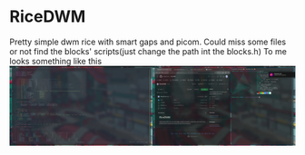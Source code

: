 # RiceDWM
Pretty simple dwm rice with smart gaps and picom.
Could miss some files  or not find the blocks' scripts(just change the path int the blocks.h)
To me looks something like this
![alt text](https://github.com/MangoTzara/RiceDWM/blob/main/2023-07-11_13-47.png)
